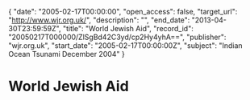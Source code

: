 {
  "date": "2005-02-17T00:00:00", 
  "open_access": false, 
  "target_url": "http://www.wjr.org.uk/", 
  "description": "", 
  "end_date": "2013-04-30T23:59:59Z", 
  "title": "World Jewish Aid", 
  "record_id": "20050217T000000/ZlSgBd42C3yd/cp2Hy4yhA==", 
  "publisher": "wjr.org.uk", 
  "start_date": "2005-02-17T00:00:00Z", 
  "subject": "Indian Ocean Tsunami December 2004"
}

# World Jewish Aid

